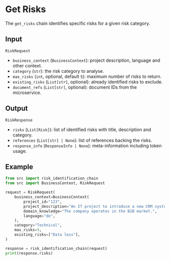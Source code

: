 # Get Risks

The `get_risks` chain identifies specific risks for a given risk category.

## Input

`RiskRequest`
- `business_context` (`BusinessContext`): project description, language and other context.
- `category` (`str`): the risk category to analyse.
- `max_risks` (`int`, optional, default `5`): maximum number of risks to return.
- `existing_risks` (`List[str]`, optional): already identified risks to exclude.
- `document_refs` (`List[str]`, optional): document IDs from the microservice.

## Output

`RiskResponse`
- `risks` (`List[Risk]`): list of identified risks with title, description and category.
- `references` (`List[str] | None`): list of references backing the risks.
- `response_info` (`ResponseInfo | None`): meta-information including token usage.

## Example

```python
from src import risk_identification_chain
from src import BusinessContext, RiskRequest

request = RiskRequest(
    business_context=BusinessContext(
        project_id="123",
        project_description="An IT project to introduce a new CRM system.",
        domain_knowledge="The company operates in the B2B market.",
        language="de",
    ),
    category="Technical",
    max_risks=5,
    existing_risks=["Data loss"],
)

response = risk_identification_chain(request)
print(response.risks)
```
